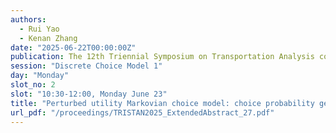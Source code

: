 ```yaml
---
authors:
  - Rui Yao
  - Kenan Zhang
date: "2025-06-22T00:00:00Z"
publication: The 12th Triennial Symposium on Transportation Analysis conference
session: "Discrete Choice Model 1"
day: "Monday"
slot_no: 2
slot: "10:30-12:00, Monday June 23"
title: "Perturbed utility Markovian choice model: choice probability generation function and estimation"
url_pdf: "/proceedings/TRISTAN2025_ExtendedAbstract_27.pdf"
---
```

